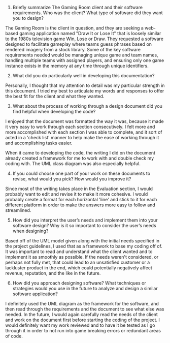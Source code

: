1. Briefly summarize The Gaming Room client and their software requirements. Who was the client? What type of software did they want you to design?

The Gaming Room is the client in question, and they are seeking a web-based gaming application named "Draw It or Lose It" that is loosely similar to the 1980s television game Win, Lose or Draw. They requested a software designed to facilitate gameplay where teams guess phrases based on rendered imagery from a stock library. Some of the key software requirements needed would be managing unique game and team names, handling multiple teams with assigned players, and ensuring only one game instance exists in the memory at any time through unique identifiers.

2. What did you do particularly well in developing this documentation?

Personally, I thought that my attention to detail was my particular strength in this document. I tried my best to articulate my words and responses to offer the best fit for the client and what they wanted. 

3. What about the process of working through a design document did you find helpful when developing the code?

I enjoyed that the document was formatted the way it was, because it made it very easy to work through each section consecutively. I felt more and more accomplished with each section I was able to complete, and it sort of acted in a 'check list' manner to help make the ease of working through it and accomplishing tasks easier. 

When it came to developing the code, the writing I did on the document already created a framework for me to work with and double check my coding with. The UML class diagram was also especially helpful.

4. If you could choose one part of your work on these documents to revise, what would you pick? How would you improve it?

Since most of the writing takes place in the Evaluation section, I would probably want to edit and revise it to make it more cohesive. I would probably create a format for each horizontal 'line' and stick to it for each different platform in order to make the answers more easy to follow and streamlined.

5. How did you interpret the user’s needs and implement them into your software design? Why is it so important to consider the user’s needs when designing?

Based off of the UML model given along with the initial needs specified in the project guidelines, I used that as a framework to base my coding off of. It was important to read and understand what the client wanted and to implement it as smoothly as possible. If the needs weren't considered, or perhaps not fully met, that could lead to an unsatisfied customer or a lackluster product in the end, which could potentially negatively affect revenue, reputation, and the like in the future.

6. How did you approach designing software? What techniques or strategies would you use in the future to analyze and design a similar software application?

I definitely used the UML diagram as the framework for the software, and then read through the requirements and the document to see what else was needed. In the future, I would again carefully read the needs of the client and work on the document first before starting the coding of the project. I would definitely want my work reviewed and to have it be tested as I go through it in order to not run into game breaking errors or redundant areas of code.
